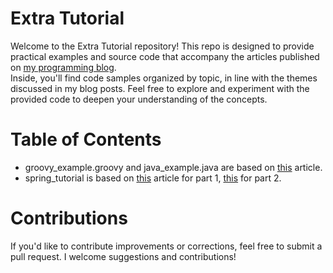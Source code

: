 # Extra Tutorial
Welcome to the Extra Tutorial repository! This repo is designed to provide practical examples and source code that accompany the articles published on [my programming blog](https://www.throughdev.com/).<br>Inside, you'll find code samples organized by topic, in line with the themes discussed in my blog posts. Feel free to explore and experiment with the provided code to deepen your understanding of the concepts.
# Table of Contents
- groovy_example.groovy and java_example.java are based on [this](https://www.throughdev.com/2024/09/21/groovy/) article. 
- spring_tutorial is based on [this](https://www.throughdev.com/2024/10/06/spring-framework-parte1/) article for part 1, [this](https://www.throughdev.com/2024/11/09/spring-framework-postgresql-setup-crud/) for part 2.
# Contributions
If you'd like to contribute improvements or corrections, feel free to submit a pull request. I welcome suggestions and contributions!